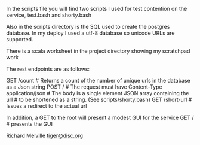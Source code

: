 In the scripts file you will find two scripts I used
for test contention on the service, test.bash and shorty.bash

Also in the scripts directory is the SQL used to create
the postgres database.  In my deploy I used a utf-8 database
so unicode URLs are supported.

There is a scala worksheet in the project directory showing
my scratchpad work



The rest endpoints are as follows:

GET     /count     # Returns a count of the number of unique urls in the database as a Json string
POST    /          # The request must have Content-Type application/json
                   # The body is a single element JSON array containing the url
                   # to be shortened as a string.  (See scripts/shorty.bash)
GET     /short-url # Issues a redirect to the actual url     



In addition, a GET to the root will present a modest GUI for the service
GET     /          # presents the GUI

Richard Melville
tiger@disc.org

